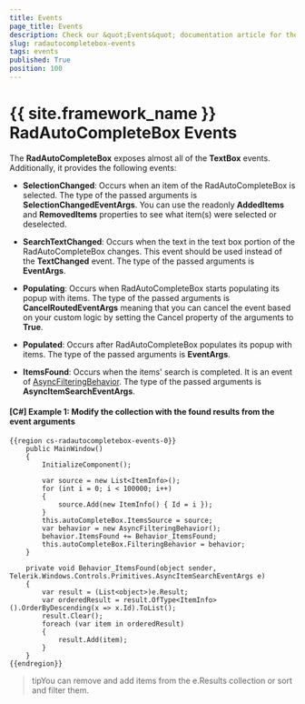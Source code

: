 ```yaml
---
title: Events
page_title: Events
description: Check our &quot;Events&quot; documentation article for the RadAutoCompleteBox {{ site.framework_name }} control.
slug: radautocompletebox-events
tags: events
published: True
position: 100
---
```


# {{ site.framework_name }} RadAutoCompleteBox Events

The __RadAutoCompleteBox__ exposes almost all of the **TextBox** events. Additionally, it provides the following events:

* __SelectionChanged__: Occurs when an item of the RadAutoCompleteBox is selected. The type of the passed arguments is __SelectionChangedEventArgs__. You can use the readonly **AddedItems** and **RemovedItems** properties to see what item(s) were selected or deselected.

* __SearchTextChanged__: Occurs when the text in the text box portion of the RadAutoCompleteBox changes. This event should be used instead of the **TextChanged** event. The type of the passed arguments is __EventArgs__.

* __Populating__: Occurs when RadAutoCompleteBox starts populating its popup with items. The type of the passed arguments is **CancelRoutedEventArgs** meaning that you can cancel the event based on your custom logic by setting the Cancel property of the arguments to **True**.

* __Populated__: Occurs after RadAutoCompleteBox populates its popup with items. The type of the passed arguments is __EventArgs__.

* __ItemsFound__: Occurs when the items' search is completed. It is an event of [AsyncFilteringBehavior](https://docs.telerik.com/devtools/wpf/controls/radautocompletebox/features/filteringbehavior). The type of the passed arguments is __AsyncItemSearchEventArgs__.

#### __[C#] Example 1: Modify the collection with the found results from the event arguments__

	{{region cs-radautocompletebox-events-0}}
		public MainWindow()
        {
            InitializeComponent();

            var source = new List<ItemInfo>();
            for (int i = 0; i < 100000; i++)
            {
                source.Add(new ItemInfo() { Id = i });
            }
            this.autoCompleteBox.ItemsSource = source;
            var behavior = new AsyncFilteringBehavior();
            behavior.ItemsFound += Behavior_ItemsFound;
            this.autoCompleteBox.FilteringBehavior = behavior;
        }

        private void Behavior_ItemsFound(object sender, Telerik.Windows.Controls.Primitives.AsyncItemSearchEventArgs e)
        {
            var result = (List<object>)e.Result;
            var orderedResult = result.OfType<ItemInfo>().OrderByDescending(x => x.Id).ToList();
            result.Clear();
            foreach (var item in orderedResult)
            {
                result.Add(item);
            }
        }
	{{endregion}}

>tipYou can remove and add items from the e.Results collection or sort and filter them.
